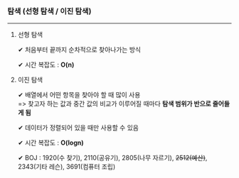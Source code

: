 ### 탐색 (선형 탐색 / 이진 탐색)           
---
     
1. 선형 탐색          

    ✔ 처음부터 끝까지 순차적으로 찾아나가는 방식   
       
    ✔ 시간 복잡도 : **O(n)**   
          

            
2. 이진 탐색            

    ✔ 배열에서 어떤 항목을 찾아야 할 때 많이 사용   
    => 찾고자 하는 값과 중간 값의 비교가 이루어질 때마다 **탐색 범위가 반으로 줄어들게 됨**   
          
    ✔ 데이터가 정렬되어 있을 때만 사용할 수 있음    
        
    ✔ 시간 복잡도 : **O(logn)**   
        
    ✔ BOJ : 1920(수 찾기), 2110(공유기), 2805(나무 자르기), ~~2512(예산)~~, 2343(기타 레슨), 3691(컴퓨터 조립)